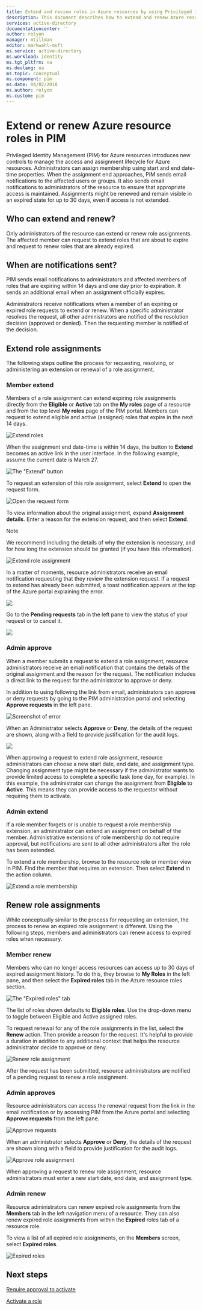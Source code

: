 ```yaml
---
title: Extend and review roles in Azure resources by using Privileged Identity Management | Microsoft Docs
description: This document describes how to extend and renew Azure resource roles for PIM resources.
services: active-directory
documentationcenter: ''
author: rolyon
manager: mtillman
editor: markwahl-msft
ms.service: active-directory
ms.workload: identity
ms.tgt_pltfrm: na
ms.devlang: na
ms.topic: conceptual
ms.component: pim
ms.date: 04/02/2018
ms.author: rolyon
ms.custom: pim
---
```




# Extend or renew Azure resource roles in PIM

Privileged Identity Management (PIM) for Azure resources introduces new controls to manage the access and assignment lifecycle for Azure resources. Administrators can assign membership using start and end date-time properties. When the assignment end approaches, PIM sends email notifications to the affected users or groups. It also sends email notifications to administrators of the resource to ensure that appropriate access is maintained. Assignments might be renewed and remain visible in an expired state for up to 30 days, even if access is not extended.

## Who can extend and renew?

Only administrators of the resource can extend or renew role assignments. The affected member can request to extend roles that are about to expire and request to renew roles that are already expired.

## When are notifications sent?

PIM sends email notifications to administrators and affected members of roles that are expiring within 14 days and one day prior to expiration. It sends an additional email when an assignment officially expires. 

Administrators receive notifications when a member of an expiring or expired role requests to extend or renew. When a specific administrator resolves the request, all other administrators are notified of the resolution decision (approved or denied). Then the requesting member is notified of the decision. 

## Extend role assignments

The following steps outline the process for requesting, resolving, or administering an extension or renewal of a role assignment. 

### Member extend

Members of a role assignment can extend expiring role assignments directly from the **Eligible** or **Active** tab on the **My roles** page of a resource and from the top level **My roles** page of the PIM portal. Members can request to extend eligible and active (assigned) roles that expire in the next 14 days.

![Extend roles](media/azure-pim-resource-rbac/aadpim_rbac_extend_ui.png)

When the assignment end date-time is within 14 days, the button to **Extend** becomes an active link in the user interface. In the following example, assume the current date is March 27.

![The "Extend" button](media/azure-pim-resource-rbac/aadpim_rbac_extend_within_14.png)

To request an extension of this role assignment, select **Extend** to open the request form.

![Open the request form](media/azure-pim-resource-rbac/aadpim_rbac_extend_role_assignment_request.png)

To view information about the original assignment, expand **Assignment details**. Enter a reason for the extension request, and then select **Extend**.

>[!Note]
>We recommend including the details of why the extension is necessary, and for how long the extension should be granted (if you have this information).

![Extend role assignment](media/azure-pim-resource-rbac/aadpim_rbac_extend_form_complete.png)

In a matter of moments, resource administrators  receive an email notification requesting that they review the extension request. If a request to extend has already been submitted, a toast notification appears at the top of the Azure portal explaining the error.

![](media/azure-pim-resource-rbac/aadpim_rbac_extend_failed_existing_request.png)

Go to the **Pending requests** tab in the left pane to view the status of your request or to cancel it.

![](media/azure-pim-resource-rbac/aadpim_rbac_extend_cancel_request.png)

### Admin approve

When a member submits a request to extend a role assignment, resource administrators receive an email notification that contains the details of the original assignment and the reason for the request. The notification includes a direct link to the request for the administrator to approve or deny. 

In addition to using following the link from email, administrators can approve or deny requests by going to the PIM administration portal and selecting **Approve requests** in the left pane.

![Screenshot of error](media/azure-pim-resource-rbac/aadpim_rbac_extend_admin_approve_grid.png)

When an Administrator selects **Approve** or **Deny**, the details of the request are shown, along with a field to provide justification for the audit logs.

![](media/azure-pim-resource-rbac/aadpim_rbac_extend_admin_approve_blade.png)

When approving a request to extend role assignment, resource administrators can choose a new start date, end date, and assignment type. Changing assignment type might be necessary if the administrator wants to provide limited access to complete a specific task (one day, for example). In this example, the administrator can change the assignment from **Eligible** to **Active**. This means they can provide access to the requestor without requiring them to activate.

### Admin extend

If a role member forgets or is unable to request a role membership extension, an administrator can extend an assignment on behalf of the member. Administrative extensions of role membership do not require approval, but notifications are sent to all other administrators after the role has been extended.

To extend a role membership, browse to the resource role or member view in PIM. Find the member that requires an extension. Then select **Extend** in the action column.

![Extend a role membership](media/azure-pim-resource-rbac/aadpim_rbac_extend_admin_extend.png)

## Renew role assignments

While conceptually similar to the process for requesting an extension, the process to renew an expired role assignment is different. Using the following steps, members and administrators can renew access to expired roles when necessary.

### Member renew

Members who can no longer access resources can access up to 30 days of expired assignment history. To do this, they browse to **My Roles** in the left pane, and then select the **Expired roles** tab in the Azure resource roles section.

![The "Expired roles" tab](media/azure-pim-resource-rbac/aadpim_rbac_renew_from_myroles.png)

The list of roles shown defaults to **Eligible roles**. Use the drop-down menu to toggle between Eligible and Active assigned roles.

To request renewal for any of the role assignments in the list, select the **Renew** action. Then provide a reason for the request. It's helpful to provide a duration in addition to any additional context that helps the resource administrator decide to approve or deny.

![Renew role assignment](media/azure-pim-resource-rbac/aadpim_rbac_renew_request_form.png)

After the request has been submitted, resource administrators are notified of a pending request to renew a role assignment.

### Admin approves

Resource administrators can access the renewal request from the link in the email notification or by accessing PIM from the Azure portal and selecting **Approve requests** from the left pane.

![Approve requests](media/azure-pim-resource-rbac/aadpim_rbac_extend_admin_approve_grid.png)

When an administrator selects **Approve** or **Deny**, the details of the request are shown along with a field to provide justification for the audit logs.

![Approve role assignment](media/azure-pim-resource-rbac/aadpim_rbac_extend_admin_approve_blade.png)

When approving a request to renew role assignment, resource administrators must enter a new start date, end date, and assignment type. 

### Admin renew

Resource administrators can renew expired role assignments from the **Members** tab in the left navigation menu of a resource. They can also renew expired role assignments from within the **Expired** roles tab of a resource role.

To view a list of all expired role assignments, on the **Members** screen, select **Expired roles**.

![Expired roles](media/azure-pim-resource-rbac/aadpim_rbac_renew_from_member_blade.png)

## Next steps

[Require approval to activate](pim-resource-roles-approval-workflow.md)

[Activate a role](pim-resource-roles-use-the-audit-log.md)


